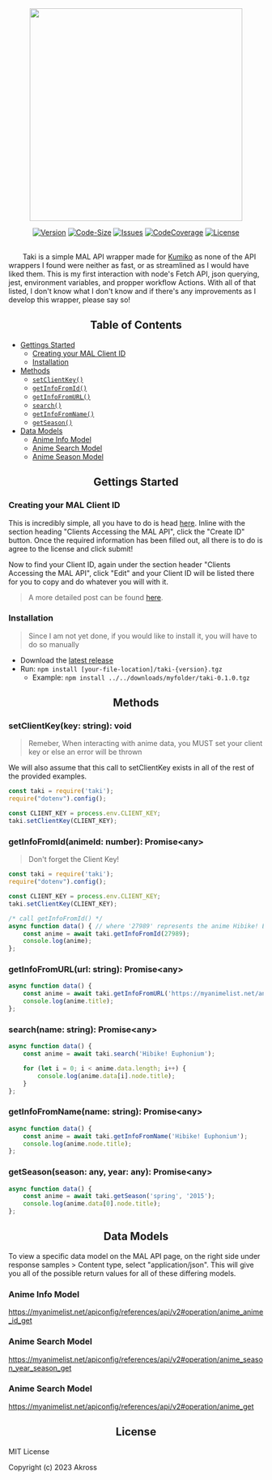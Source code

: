 <div align="center">
<img src="https://i.imgur.com/RJEAPvN.png" width=420>

[![Version][version-shield]][repo-url]
[![Code-Size][code-size-shield]][repo-url]
[![Issues][issues-sheild]][repo-url]
[![CodeCoverage][coverage-sield]][repo-url]
[![License][license-shield]][repo-url]
<br></br>
</div>

&emsp;&emsp;Taki is a simple MAL API wrapper made for [Kumiko](https://github.com/AKR0SS/Kumiko-Discord-Bot) as none of the API wrappers I found were neither as fast, or as streamlined as I would have liked them. This is my first interaction with node's Fetch API, json querying, jest, environment variables, and propper workflow Actions. With all of that listed, I don't know what I don't know and if there's any improvements as I develop this wrapper, please say so!

<div align="center">

## Table of Contents </div>

- [Gettings Started](https://github.com/AKR0SS/Taki-MAL-API-Wrapper#gettings-started-)
  - [Creating your MAL Client ID](https://github.com/AKR0SS/Taki-MAL-API-Wrapper#creating-your-mal-client-id)
  - [Installation](https://github.com/AKR0SS/Taki-MAL-API-Wrapper#installation)
- [Methods](https://github.com/AKR0SS/Taki-MAL-API-Wrapper#methods)
  - [`setClientKey()`](https://github.com/AKR0SS/Taki-MAL-API-Wrapper#setclientkeykey-string-void)
  - [`getInfoFromId()`](https://github.com/AKR0SS/Taki-MAL-API-Wrapper#getinfofromidanimeid-number-promiseany)
  - [`getInfoFromURL()`](https://github.com/AKR0SS/Taki-MAL-API-Wrapper#getinfofromurlurl-string-promiseany)
  - [`search()`](https://github.com/AKR0SS/Taki-MAL-API-Wrapper#searchname-string-promiseany)
  - [`getInfoFromName()`](https://github.com/AKR0SS/Taki-MAL-API-Wrapper#getinfofromnamename-string-promiseany)
  - [`getSeason()`](https://github.com/AKR0SS/Taki-MAL-API-Wrapper#getinfofromnamename-string-promiseany)
- [Data Models](https://github.com/AKR0SS/Taki-MAL-API-Wrapper#data-models-)
  - [Anime Info Model](https://github.com/AKR0SS/Taki-MAL-API-Wrapper#anime-info-model)
  - [Anime Search Model](https://github.com/AKR0SS/Taki-MAL-API-Wrapper#anime-search-model)
  - [Anime Season Model](https://github.com/AKR0SS/Taki-MAL-API-Wrapper#anime-season-model)
<div align="center">

## Gettings Started </div>

### Creating your MAL Client ID

This is incredibly simple, all you have to do is head [here](https://myanimelist.net/apiconfig). Inline with the section heading "Clients Accessing the MAL API", click the "Create ID" button. Once the required information has been filled out, all there is to do is agree to the license and click submit!

Now to find your Client ID, again under the section header "Clients Accessing the MAL API", click "Edit" and your Client ID will be listed there for you to copy and do whatever you will with it.

 >A more detailed post can be found [here](https://myanimelist.net/forum/?topicid=1973077).

### Installation

> Since I am not yet done, if you would like to install it, you will have to do so manually

- Download the [latest release](https://github.com/AKR0SS/Taki-MAL-API-Wrapper/releases)
- Run: `npm install [your-file-location]/taki-{version}.tgz`
  - Example: `npm install ../../downloads/myfolder/taki-0.1.0.tgz`

<div align="center">

## Methods </div>

### setClientKey(key: string): void

> Remeber, When interacting with anime data, you MUST set your client key or else an error will be thrown

We will also assume that this call to setClientKey exists in all of the rest of the provided examples.

```js
const taki = require('taki');
require("dotenv").config();

const CLIENT_KEY = process.env.CLIENT_KEY;
taki.setClientKey(CLIENT_KEY);
```

### getInfoFromId(animeId: number): Promise&lt;any>

> Don't forget the Client Key!

```js
const taki = require('taki');
require("dotenv").config();

const CLIENT_KEY = process.env.CLIENT_KEY;
taki.setClientKey(CLIENT_KEY);

/* call getInfoFromId() */
async function data() { // where '27989' represents the anime Hibike! Euphonium
    const anime = await taki.getInfoFromId(27989);
    console.log(anime);
};
```

### getInfoFromURL(url: string): Promise&lt;any>

```js
async function data() {
    const anime = await taki.getInfoFromURL('https://myanimelist.net/anime/27989/Hibike_Euphonium');
    console.log(anime.title);
};
```

### search(name: string): Promise&lt;any>

```js
async function data() {
    const anime = await taki.search('Hibike! Euphonium');

    for (let i = 0; i < anime.data.length; i++) {
        console.log(anime.data[i].node.title);
    }
};
```

### getInfoFromName(name: string): Promise&lt;any>

```js
async function data() {
    const anime = await taki.getInfoFromName('Hibike! Euphonium');
    console.log(anime.node.title);
};
```

### getSeason(season: any, year: any): Promise&lt;any>

```js
async function data() {
    const anime = await taki.getSeason('spring', '2015');
    console.log(anime.data[0].node.title);
};
```

<div align="center">

## Data Models </div>

To view a specific data model on the MAL API page, on the right side under response samples > Content type, select "application/json". This will give you all of the possible return values for all of these differing models.

### Anime Info Model

<https://myanimelist.net/apiconfig/references/api/v2#operation/anime_anime_id_get>

### Anime Search Model

<https://myanimelist.net/apiconfig/references/api/v2#operation/anime_season_year_season_get>

### Anime Search Model

<https://myanimelist.net/apiconfig/references/api/v2#operation/anime_get>

<div align="center">

## License </div>

MIT License

Copyright (c) 2023 Akross

[repo-url]: https://github.com/akr0ss/Taki-MAL-API-Wrapper
[version-shield]: https://img.shields.io/github/v/release/akr0ss/Taki-MAL-API-Wrapper?include_prereleases
[code-size-shield]: https://img.shields.io/github/languages/code-size/akr0ss/Taki-MAL-API-Wrapper
[issues-sheild]: https://img.shields.io/github/issues/akr0ss/Taki-MAL-API-Wrapper
[coverage-sield]: https://img.shields.io/badge/Code%20Coverage-100%25-c03b13
[license-shield]: https://img.shields.io/github/license/akr0ss/Taki-MAL-API-Wrapper
